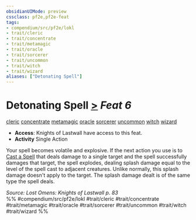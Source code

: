 ```yaml
---
obsidianUIMode: preview
cssclass: pf2e,pf2e-feat
tags:
- compendium/src/pf2e/lokl
- trait/cleric
- trait/concentrate
- trait/metamagic
- trait/oracle
- trait/sorcerer
- trait/uncommon
- trait/witch
- trait/wizard
aliases: ["Detonating Spell"]
---
```

# Detonating Spell  [>](../../rules/core-rulebook/chapter-9-playing-the-game.md#Actions "Single Action") *Feat 6*  
[cleric](../../rules/traits/cleric.md)  [concentrate](../../rules/traits/concentrate.md)  [metamagic](../../rules/traits/metamagic.md)  [oracle](../../rules/traits/oracle-apg.md)  [sorcerer](../../rules/traits/sorcerer.md)  [uncommon](../../rules/traits/uncommon.md)  [witch](../../rules/traits/witch-apg.md)  [wizard](../../rules/traits/wizard.md)  

- **Access**: Knights of Lastwall have access to this feat.
- **Activity** Single Action

Your spell becomes volatile and explosive. If the next action you use is to [Cast a Spell](../../rules/actions/cast-a-spell.md) that deals damage to a single target and the spell successfully damages that target, the spell explodes, dealing splash damage equal to the level of the spell cast to adjacent creatures. Unlike normally, this splash damage doesn't apply to the target. The splash damage dealt is of the same type the spell deals.

*Source: Lost Omens: Knights of Lastwall p. 83*  
%% #compendium/src/pf2e/lokl #trait/cleric #trait/concentrate #trait/metamagic #trait/oracle #trait/sorcerer #trait/uncommon #trait/witch #trait/wizard %%